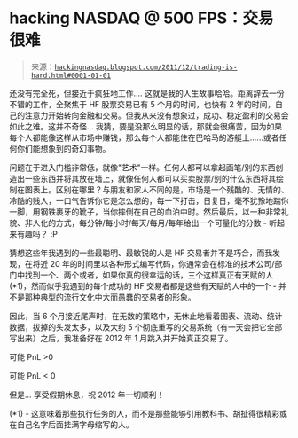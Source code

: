 <!--yml

category: 未分类

日期：2024 年 5 月 13 日 00:04:08

-->

# hacking NASDAQ @ 500 FPS：交易很难

> 来源：[`hackingnasdaq.blogspot.com/2011/12/trading-is-hard.html#0001-01-01`](http://hackingnasdaq.blogspot.com/2011/12/trading-is-hard.html#0001-01-01)

还没有完全死，但接近于疯狂地工作.... 这就是我的人生故事哈哈。距离辞去一份不错的工作，全聚焦于 HF 股票交易已有 5 个月的时间，也快有 2 年的时间，自己的注意力开始转向金融和交易。但我从来没有想象过，成功、稳定盈利的交易会如此之难。这并不奇怪... 我猜，要是没那么明显的话，那就会很痛苦，因为如果每个人都能像这样从市场中赚钱，那么每个人都能住在巴哈马的游艇上......或者任何你们能想象到的奇幻事物。

问题在于进入门槛非常低，就像"艺术"一样。任何人都可以拿起画笔/别的东西创造出一些东西并将其放在墙上，就像任何人都可以买卖股票/别的什么东西将其绘制在图表上。区别在哪里？与朋友和家人不同的是，市场是一个残酷的、无情的、冷酷的贱人，一口气告诉你它是怎么想的，每一下打击，日复日，毫不犹豫地踹你一脚，用钢铁裹牙的靴子，当你摔倒在自己的血泊中时。然后最后，以一种非常礼貌、非人化的方式，每分钟/每小时/每天/每月/每年给出一个可量化的分数 - 听起来有趣吗？ :P

猜想这些年我遇到的一些最聪明、最敏锐的人是 HF 交易者并不是巧合，而我发现，在将近 20 年的时间里以各种形式编写代码，你通常会在标准的技术公司/部门中找到一个、两个或者，如果你真的很幸运的话，三个这样真正有天赋的人 (*1)，然而似乎我遇到的每个成功的 HF 交易者都是这些有天赋的人中的一个 - 并不是那种典型的流行文化中大而愚蠢的交易者的形象。

因此，当 6 个月接近尾声时，在无数的策略中，无休止地看着图表、流动、统计数据，拔掉的头发太多，以及大约 5 个彻底重写的交易系统（有一天会把它全部写出来）之后，我准备好在 2012 年 1 月跳入并开始真正交易了。

可能 PnL >0

可能 PnL < 0

但是... 享受假期休息，祝 2012 年一切顺利！

(*1) - 这意味着那些执行任务的人，而不是那些能够引用教科书、胡扯得很精彩或在自己名字后面挂满字母缩写的人。
